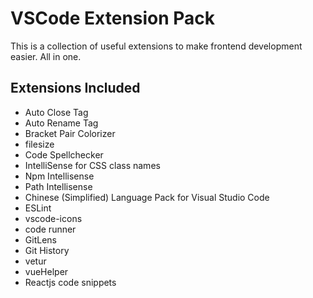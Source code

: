 # VSCode Extension Pack

This is a collection of useful extensions to make frontend development easier. All in one.

## Extensions Included

- Auto Close Tag
- Auto Rename Tag
- Bracket Pair Colorizer
- filesize
- Code Spellchecker
- IntelliSense for CSS class names
- Npm Intellisense
- Path Intellisense
- Chinese (Simplified) Language Pack for Visual Studio Code
- ESLint
- vscode-icons
- code runner
- GitLens
- Git History
- vetur
- vueHelper
- Reactjs code snippets
